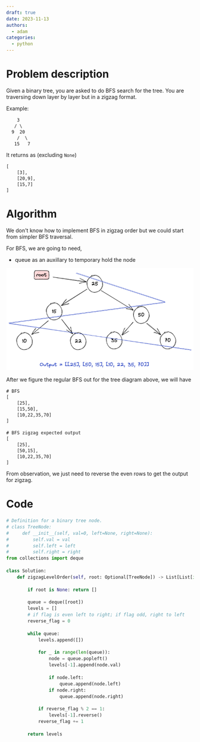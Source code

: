 ```yaml
---
draft: true
date: 2023-11-13
authors:
  - adam
categories:
  - python
---
```


# Problem description

Given a binary tree, you are asked to do BFS search for the tree. You are traversing down layer by layer but in a zigzag format.

Example: 
```
    3
   / \
  9  20
    /  \
   15   7
```

It returns as (excluding `None`)
```
[
    [3],
    [20,9],
    [15,7]
]
```
# Algorithm

We don't know how to implement BFS in zigzag order but we could start from simpler BFS traversal. 

For BFS, we are going to need,
- queue as an auxillary to temporary hold the node

![](BFS_zigzag.excalidraw.png)

After we figure the regular BFS out for the tree diagram above, we will have
```
# BFS
[
    [25],
    [15,50],
    [10,22,35,70]
]

# BFS zigzag expected output
[
    [25],
    [50,15],
    [10,22,35,70]
]
```
From observation, we just need to reverse the even rows to get the output for zigzag.

# Code

```python
# Definition for a binary tree node.
# class TreeNode:
#     def __init__(self, val=0, left=None, right=None):
#         self.val = val
#         self.left = left
#         self.right = right
from collections import deque

class Solution:
    def zigzagLevelOrder(self, root: Optional[TreeNode]) -> List[List[int]]:
        
        if root is None: return []

        queue = deque([root]) 
        levels = []
        # if flag is even left to right; if flag odd, right to left
        reverse_flag = 0 

        while queue:
            levels.append([])

            for _ in range(len(queue)):
                node = queue.popleft()
                levels[-1].append(node.val)

                if node.left:
                    queue.append(node.left)
                if node.right:
                    queue.append(node.right)
            
            if reverse_flag % 2 == 1:
                levels[-1].reverse()
            reverse_flag += 1
        
        return levels
                                    
```

